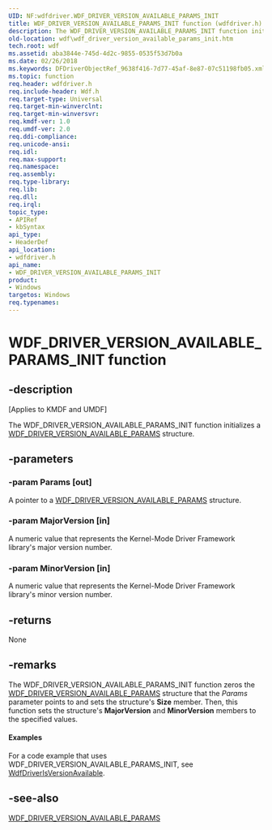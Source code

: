 ```yaml
---
UID: NF:wdfdriver.WDF_DRIVER_VERSION_AVAILABLE_PARAMS_INIT
title: WDF_DRIVER_VERSION_AVAILABLE_PARAMS_INIT function (wdfdriver.h)
description: The WDF_DRIVER_VERSION_AVAILABLE_PARAMS_INIT function initializes a WDF_DRIVER_VERSION_AVAILABLE_PARAMS structure.
old-location: wdf\wdf_driver_version_available_params_init.htm
tech.root: wdf
ms.assetid: aba3844e-745d-4d2c-9855-0535f53d7b0a
ms.date: 02/26/2018
ms.keywords: DFDriverObjectRef_9638f416-7d77-45af-8e87-07c51198fb05.xml, WDF_DRIVER_VERSION_AVAILABLE_PARAMS_INIT, WDF_DRIVER_VERSION_AVAILABLE_PARAMS_INIT function, kmdf.wdf_driver_version_available_params_init, wdf.wdf_driver_version_available_params_init, wdfdriver/WDF_DRIVER_VERSION_AVAILABLE_PARAMS_INIT
ms.topic: function
req.header: wdfdriver.h
req.include-header: Wdf.h
req.target-type: Universal
req.target-min-winverclnt: 
req.target-min-winversvr: 
req.kmdf-ver: 1.0
req.umdf-ver: 2.0
req.ddi-compliance: 
req.unicode-ansi: 
req.idl: 
req.max-support: 
req.namespace: 
req.assembly: 
req.type-library: 
req.lib: 
req.dll: 
req.irql: 
topic_type:
- APIRef
- kbSyntax
api_type:
- HeaderDef
api_location:
- wdfdriver.h
api_name:
- WDF_DRIVER_VERSION_AVAILABLE_PARAMS_INIT
product:
- Windows
targetos: Windows
req.typenames: 
---
```


# WDF_DRIVER_VERSION_AVAILABLE_PARAMS_INIT function


## -description


<p class="CCE_Message">[Applies to KMDF and UMDF]</p>

The WDF_DRIVER_VERSION_AVAILABLE_PARAMS_INIT function initializes a <a href="https://msdn.microsoft.com/library/windows/hardware/ff551306">WDF_DRIVER_VERSION_AVAILABLE_PARAMS</a> structure.


## -parameters




### -param Params [out]

A pointer to a <a href="https://msdn.microsoft.com/library/windows/hardware/ff551306">WDF_DRIVER_VERSION_AVAILABLE_PARAMS</a> structure.


### -param MajorVersion [in]

A numeric value that represents the Kernel-Mode Driver Framework library's major version number.


### -param MinorVersion [in]

A numeric value that represents the Kernel-Mode Driver Framework library's minor version number.


## -returns



None




## -remarks



The WDF_DRIVER_VERSION_AVAILABLE_PARAMS_INIT function zeros the <a href="https://msdn.microsoft.com/library/windows/hardware/ff551306">WDF_DRIVER_VERSION_AVAILABLE_PARAMS</a> structure that the <i>Params</i> parameter points to and sets the structure's <b>Size</b> member. Then, this function sets the structure's <b>MajorVersion</b> and <b>MinorVersion</b> members to the specified values.


#### Examples

For a code example that uses WDF_DRIVER_VERSION_AVAILABLE_PARAMS_INIT, see <a href="https://msdn.microsoft.com/library/windows/hardware/ff547190">WdfDriverIsVersionAvailable</a>.

<div class="code"></div>



## -see-also




<a href="https://msdn.microsoft.com/library/windows/hardware/ff551306">WDF_DRIVER_VERSION_AVAILABLE_PARAMS</a>
 

 

